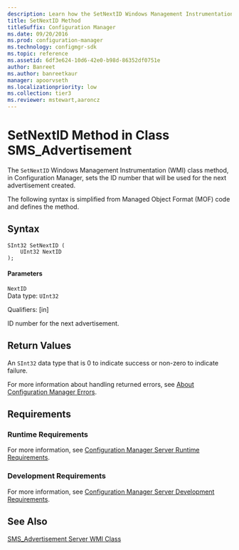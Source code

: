```yaml
---
description: Learn how the SetNextID Windows Management Instrumentation (WMI) class method, in Configuration Manager, sets the ID number that will be used for the next advertisement created.
title: SetNextID Method
titleSuffix: Configuration Manager
ms.date: 09/20/2016
ms.prod: configuration-manager
ms.technology: configmgr-sdk
ms.topic: reference
ms.assetid: 6df3e624-10d6-42e0-b98d-86352df0751e
author: Banreet
ms.author: banreetkaur
manager: apoorvseth
ms.localizationpriority: low
ms.collection: tier3
ms.reviewer: mstewart,aaroncz 
---
```

# SetNextID Method in Class SMS_Advertisement
The `SetNextID` Windows Management Instrumentation (WMI) class method, in Configuration Manager, sets the ID number that will be used for the next advertisement created.  

 The following syntax is simplified from Managed Object Format (MOF) code and defines the method.  

## Syntax  

```  
SInt32 SetNextID (  
    UInt32 NextID  
);  

```  

#### Parameters  
 `NextID`  
 Data type: `UInt32`  

 Qualifiers: [in]  

 ID number for the next advertisement.  

## Return Values  
 An `SInt32` data type that is 0 to indicate success or non-zero to indicate failure.  

 For more information about handling returned errors, see [About Configuration Manager Errors](../../../../../develop/core/understand/about-configuration-manager-errors.md).  

## Requirements  

### Runtime Requirements  
 For more information, see [Configuration Manager Server Runtime Requirements](../../../../../develop/core/reqs/server-runtime-requirements.md).  

### Development Requirements  
 For more information, see [Configuration Manager Server Development Requirements](../../../../../develop/core/reqs/server-development-requirements.md).  

## See Also  
 [SMS_Advertisement Server WMI Class](../../../../../develop/reference/core/servers/configure/sms_advertisement-server-wmi-class.md)   
